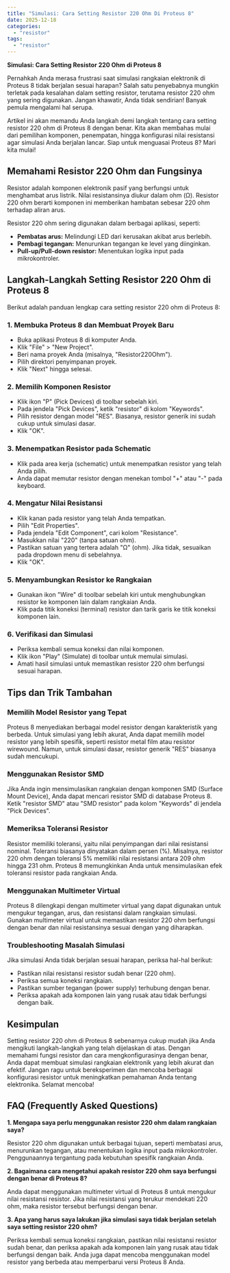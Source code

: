 ```yaml
---
title: "Simulasi: Cara Setting Resistor 220 Ohm Di Proteus 8"
date: 2025-12-18
categories: 
  - "resistor"
tags: 
  - "resistor"
---
```


**Simulasi: Cara Setting Resistor 220 Ohm di Proteus 8**

Pernahkah Anda merasa frustrasi saat simulasi rangkaian elektronik di Proteus 8 tidak berjalan sesuai harapan? Salah satu penyebabnya mungkin terletak pada kesalahan dalam setting resistor, terutama resistor 220 ohm yang sering digunakan. Jangan khawatir, Anda tidak sendirian! Banyak pemula mengalami hal serupa.

Artikel ini akan memandu Anda langkah demi langkah tentang cara setting resistor 220 ohm di Proteus 8 dengan benar. Kita akan membahas mulai dari pemilihan komponen, penempatan, hingga konfigurasi nilai resistansi agar simulasi Anda berjalan lancar. Siap untuk menguasai Proteus 8? Mari kita mulai!

## Memahami Resistor 220 Ohm dan Fungsinya

Resistor adalah komponen elektronik pasif yang berfungsi untuk menghambat arus listrik. Nilai resistansinya diukur dalam ohm (Ω). Resistor 220 ohm berarti komponen ini memberikan hambatan sebesar 220 ohm terhadap aliran arus.

Resistor 220 ohm sering digunakan dalam berbagai aplikasi, seperti:

- **Pembatas arus:** Melindungi LED dari kerusakan akibat arus berlebih.
- **Pembagi tegangan:** Menurunkan tegangan ke level yang diinginkan.
- **Pull-up/Pull-down resistor:** Menentukan logika input pada mikrokontroler.

## Langkah-Langkah Setting Resistor 220 Ohm di Proteus 8

Berikut adalah panduan lengkap cara setting resistor 220 ohm di Proteus 8:

### 1\. Membuka Proteus 8 dan Membuat Proyek Baru

- Buka aplikasi Proteus 8 di komputer Anda.
- Klik "File" > "New Project".
- Beri nama proyek Anda (misalnya, "Resistor220Ohm").
- Pilih direktori penyimpanan proyek.
- Klik "Next" hingga selesai.

### 2\. Memilih Komponen Resistor

- Klik ikon "P" (Pick Devices) di toolbar sebelah kiri.
- Pada jendela "Pick Devices", ketik "resistor" di kolom "Keywords".
- Pilih resistor dengan model "RES". Biasanya, resistor generik ini sudah cukup untuk simulasi dasar.
- Klik "OK".

### 3\. Menempatkan Resistor pada Schematic

- Klik pada area kerja (schematic) untuk menempatkan resistor yang telah Anda pilih.
- Anda dapat memutar resistor dengan menekan tombol "+" atau "-" pada keyboard.

### 4\. Mengatur Nilai Resistansi

- Klik kanan pada resistor yang telah Anda tempatkan.
- Pilih "Edit Properties".
- Pada jendela "Edit Component", cari kolom "Resistance".
- Masukkan nilai "220" (tanpa satuan ohm).
- Pastikan satuan yang tertera adalah "Ω" (ohm). Jika tidak, sesuaikan pada dropdown menu di sebelahnya.
- Klik "OK".

### 5\. Menyambungkan Resistor ke Rangkaian

- Gunakan ikon "Wire" di toolbar sebelah kiri untuk menghubungkan resistor ke komponen lain dalam rangkaian Anda.
- Klik pada titik koneksi (terminal) resistor dan tarik garis ke titik koneksi komponen lain.

### 6\. Verifikasi dan Simulasi

- Periksa kembali semua koneksi dan nilai komponen.
- Klik ikon "Play" (Simulate) di toolbar untuk memulai simulasi.
- Amati hasil simulasi untuk memastikan resistor 220 ohm berfungsi sesuai harapan.

## Tips dan Trik Tambahan

### Memilih Model Resistor yang Tepat

Proteus 8 menyediakan berbagai model resistor dengan karakteristik yang berbeda. Untuk simulasi yang lebih akurat, Anda dapat memilih model resistor yang lebih spesifik, seperti resistor metal film atau resistor wirewound. Namun, untuk simulasi dasar, resistor generik "RES" biasanya sudah mencukupi.

### Menggunakan Resistor SMD

Jika Anda ingin mensimulasikan rangkaian dengan komponen SMD (Surface Mount Device), Anda dapat mencari resistor SMD di database Proteus 8. Ketik "resistor SMD" atau "SMD resistor" pada kolom "Keywords" di jendela "Pick Devices".

### Memeriksa Toleransi Resistor

Resistor memiliki toleransi, yaitu nilai penyimpangan dari nilai resistansi nominal. Toleransi biasanya dinyatakan dalam persen (%). Misalnya, resistor 220 ohm dengan toleransi 5% memiliki nilai resistansi antara 209 ohm hingga 231 ohm. Proteus 8 memungkinkan Anda untuk mensimulasikan efek toleransi resistor pada rangkaian Anda.

### Menggunakan Multimeter Virtual

Proteus 8 dilengkapi dengan multimeter virtual yang dapat digunakan untuk mengukur tegangan, arus, dan resistansi dalam rangkaian simulasi. Gunakan multimeter virtual untuk memastikan resistor 220 ohm berfungsi dengan benar dan nilai resistansinya sesuai dengan yang diharapkan.

### Troubleshooting Masalah Simulasi

Jika simulasi Anda tidak berjalan sesuai harapan, periksa hal-hal berikut:

- Pastikan nilai resistansi resistor sudah benar (220 ohm).
- Periksa semua koneksi rangkaian.
- Pastikan sumber tegangan (power supply) terhubung dengan benar.
- Periksa apakah ada komponen lain yang rusak atau tidak berfungsi dengan baik.

## Kesimpulan

Setting resistor 220 ohm di Proteus 8 sebenarnya cukup mudah jika Anda mengikuti langkah-langkah yang telah dijelaskan di atas. Dengan memahami fungsi resistor dan cara mengkonfigurasinya dengan benar, Anda dapat membuat simulasi rangkaian elektronik yang lebih akurat dan efektif. Jangan ragu untuk bereksperimen dan mencoba berbagai konfigurasi resistor untuk meningkatkan pemahaman Anda tentang elektronika. Selamat mencoba!

## FAQ (Frequently Asked Questions)

**1\. Mengapa saya perlu menggunakan resistor 220 ohm dalam rangkaian saya?**

Resistor 220 ohm digunakan untuk berbagai tujuan, seperti membatasi arus, menurunkan tegangan, atau menentukan logika input pada mikrokontroler. Penggunaannya tergantung pada kebutuhan spesifik rangkaian Anda.

**2\. Bagaimana cara mengetahui apakah resistor 220 ohm saya berfungsi dengan benar di Proteus 8?**

Anda dapat menggunakan multimeter virtual di Proteus 8 untuk mengukur nilai resistansi resistor. Jika nilai resistansi yang terukur mendekati 220 ohm, maka resistor tersebut berfungsi dengan benar.

**3\. Apa yang harus saya lakukan jika simulasi saya tidak berjalan setelah saya setting resistor 220 ohm?**

Periksa kembali semua koneksi rangkaian, pastikan nilai resistansi resistor sudah benar, dan periksa apakah ada komponen lain yang rusak atau tidak berfungsi dengan baik. Anda juga dapat mencoba menggunakan model resistor yang berbeda atau memperbarui versi Proteus 8 Anda.
